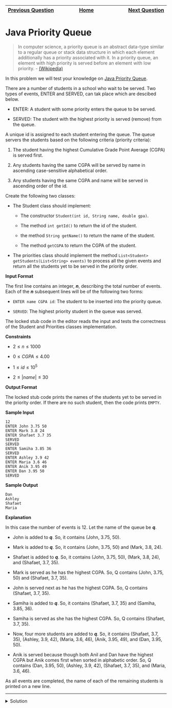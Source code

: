 | <img width=1000>[Previous Question](https://github.com/Kevin-Lago/java-hackerrank-solutions/tree/main/src/)</img> | <img width=1000>[Home](https://github.com/Kevin-Lago/java-hackerrank-solutions)</img> | <img width=1000>[Next Question](https://github.com/Kevin-Lago/java-hackerrank-solutions/tree/main/src/)</img> |
|:---|:---:|---:|

# Java Priority Queue

> In computer science, a priority queue is an abstract data-type similar to a regular queue or stack data structure in which each element additionally has a priority associated with it. In a priority queue, an element with high priority is served before an element with low priority. - [(Wikipedia)](https://en.wikipedia.org/wiki/Priority_queue)

In this problem we will test your knowledge on [Java Priority Queue](https://docs.oracle.com/javase/7/docs/api/java/util/PriorityQueue.html).

There are a number of students in a school who wait to be served. Two types of events, ENTER and SERVED, can tak place which are descibed below.

- ENTER: A student with some priority enters the queue to be served.

- SERVED: The student with the highest priority is served (remove) from the queue.

A unique id is assigned to each student entering the queue. The queue servers the students based on the following criteria (priority criteria):

1. The student having the highest Cumulative Grade Point Average (CGPA) is served first.

2. Any students having the same CGPA will be served by name in ascending case-sensitive alphabetical order.

3. Any students having the same CGPA and name will be served in ascending order of the id.

Create the following two classes:

- The Student class should implement:

    - The constructor ```Student(int id, String name, double gpa)```.
    
    - The method ```int getId()``` to return the id of the student.
    
    - the method ```String getName()``` to return the name of the student.
    
    - The method ```getCGPA``` to return the CGPA of the student.
    
- The priorities class should implement the method ```List<Student> getStudents(List<String> events)``` to process all the given events and return all the students yet to be served in the priority order.

__Input Format__

The first line contains an integer, ___n___, describing the total number of events. Each of the ___n___ subsequent lines will be of the following two forms:

- ```ENTER name CGPA id```: The student to be inserted into the priority queue.

- ```SERVED```: The highest priority student in the queue was served.

The locked stub code in the editor reads the input and tests the correctness of the Student and Priorities classes implementation.

__Constraints__

- $2 \le n \le 1000$

- $0 \le CGPA \le 4.00$

- $1 \le id \le 10^5$

- $2 \le |name| \le 30$

__Output Format__

The locked stub code prints the names of the students yet to be served in the priority order. If there are no such student, then the code prints ```EMPTY```.

__Sample Input__

```
12
ENTER John 3.75 50
ENTER Mark 3.8 24
ENTER Shafaet 3.7 35
SERVED
SERVED
ENTER Samiha 3.85 36
SERVED
ENTER Ashley 3.9 42
ENTER Maria 3.6 46
ENTER Anik 3.95 49
ENTER Dan 3.95 50
SERVED
```

__Sample Output__

```
Dan
Ashley
Shafaet
Maria
```

__Explanation__

In this case the number of events is 12. Let the name of the queue be ___q___.

- John is added to ___q___. So, it contains (John, 3.75, 50).

- Mark is added to ___q___. So, it contains (John, 3.75, 50) and (Mark, 3.8, 24).

- Shafaet is added to ___q___. So, it contains (John, 3.75, 50), (Mark, 3.8, 24), and (Shafaet, 3.7, 35).

- Mark is served as he has the highest CGPA. So, Q contains (John, 3.75, 50) and (Shafaet, 3.7, 35).

- John is served next as he has the highest CGPA. So, Q contains (Shafaet, 3.7, 35).

- Samiha is added to ___q___. So, it contains (Shafaet, 3.7, 35) and (Samiha, 3.85, 36).

- Samiha is served as she has the highest CGPA. So, Q contains (Shafaet, 3.7, 35).

- Now, four more students are added to ___q___. So, it contains (Shafaet, 3.7, 35), (Ashley, 3.9, 42), (Maria, 3.6, 46), (Anik, 3.95, 49), and (Dan, 3.95, 50).

- Anik is served because though both Anil and Dan have the highest CGPA but Anik comes first when sorted in alphabetic order. So, Q contains (Dan, 3.95, 50), (Ashley, 3.9, 42), (Shafaet, 3.7, 35), and (Maria, 3.6, 46).

As all events are completed, the name of each of the remaining students is printed on a new line.

---

<details><summary>Solution</summary>
    
Java Priority Queue does not return a sorted list. [source](https://stackoverflow.com/questions/5695017/priorityqueue-not-sorting-on-add)
Therefore, To get the correct answer we first need to sort a List of Students created from the remaining students in the queue.

Use the poll() method over remove() because poll() will return null if no such element exists where remove() will throw an error. [source](https://docs.oracle.com/javase/7/docs/api/java/util/PriorityQueue.html#poll())
    
```java
import java.util.ArrayList;
import java.util.List;
import java.util.Scanner;
import java.util.Collections;
import java.util.PriorityQueue;

class Priorities {
    
    PriorityQueue<Student> priorityQueue;

    public Priorities() {
        priorityQueue = new PriorityQueue<>();
    }
    
    public List<Student> getStudents(List<String> events) {
        for (int i = 0; i < events.size(); i++) {
            String[] strings = events.get(i).split(" ");

            if (strings[0].equals("SERVED")) {
                priorityQueue.poll();
            } else {
                Student student = new Student(Integer.parseInt(strings[3]), strings[1], Double.parseDouble(strings[2]));

                priorityQueue.add(student);
            }
        }

        List<Student> students = new ArrayList<>(priorityQueue);
        Collections.sort(students);
        return students;
    }

}

class Student implements Comparable<Student> {

    int id;
    String name;
    double cgpa;

    public Student(int id, String name, double cgpa) {
        this.id = id;
        this.name = name;
        this.cgpa = cgpa;
    }

    public int getID() {
        return id;
    }

    public String getName() {
        return name;
    }

    public double getCGPA() {
        return cgpa;
    }

    @Override
    public int compareTo(Student s) {
        if (cgpa > s.getCGPA()) {
            return -1;
        } else if (cgpa < s.getCGPA()) {
            return 1;
        }

        if (name.compareTo(s.getName()) != 0) {
            return name.compareTo(s.getName());
        }

        return Integer.compare(id, s.getID());
    }

}

public class Solution {
    private final static Scanner scan = new Scanner(System.in);
    private final static Priorities priorities = new Priorities();
    
    public static void main(String[] args) {
        int totalEvents = Integer.parseInt(scan.nextLine());    
        List<String> events = new ArrayList<>();
        
        while (totalEvents-- != 0) {
            String event = scan.nextLine();
            events.add(event);
        }
        
        List<Student> students = priorities.getStudents(events);
        
        if (students.isEmpty()) {
            System.out.println("EMPTY");
        } else {
            for (Student st: students) {
                System.out.println(st.getName());
            }
        }
    }
}
```
</details>